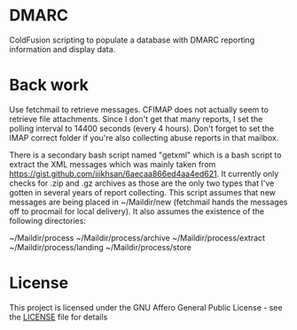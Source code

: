 # DMARC
ColdFusion scripting to populate a database with DMARC reporting information and display data.

# Back work
Use fetchmail to retrieve messages. CFIMAP does not actually seem to retrieve file attachments. Since I don't get that many reports, I set the polling interval to 14400 seconds (every 4 hours). Don't forget to set the IMAP correct folder if you're also collecting abuse reports in that mailbox.

There is a secondary bash script named "getxml" which is a bash script to extract the XML messages which was mainly taken from https://gist.github.com/iiikhsan/6aecaa866ed4aa4ed621. It currently only checks for .zip and .gz archives as those are the only two types that I've gotten in several years of report collecting. This script assumes that new messages are being placed in ~/Maildir/new (fetchmail hands the messages off to procmail for local delivery). It also assumes the existence of the following directories:

~/Maildir/process
~/Maildir/process/archive
~/Maildir/process/extract
~/Maildir/process/landing
~/Maildir/process/store

# License
This project is licensed under the GNU Affero General Public License - see the [LICENSE](https://github.com/MickLC/DMARC/blob/master/LICENSE) file for details

